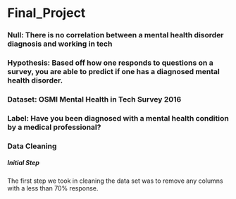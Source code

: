 # Final_Project

### Null: There is no correlation between a mental health disorder diagnosis and working in tech <br>  
### Hypothesis: Based off how one responds to questions on a survey, you are able to predict if one has a diagnosed mental health disorder. <br> 
### Dataset: OSMI Mental Health in Tech Survey 2016 <br>
### Label: Have you been diagnosed with a mental health condition by a medical professional? <br>


### Data Cleaning
##### Initial Step
The first step we took in cleaning the data set was to remove any columns with a less than 70% response.